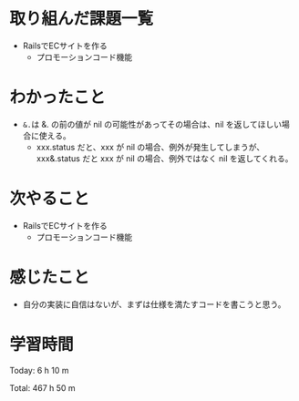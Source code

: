 # 取り組んだ課題一覧
- RailsでECサイトを作る
  - プロモーションコード機能

# わかったこと
- `&.`は &. の前の値が nil の可能性があってその場合は、nil を返してほしい場合に使える。
  - xxx.status だと、xxx が nil の場合、例外が発生してしまうが、xxx&.status だと xxx が nil の場合、例外ではなく nil を返してくれる。

# 次やること
- RailsでECサイトを作る
  - プロモーションコード機能

# 感じたこと
- 自分の実装に自信はないが、まずは仕様を満たすコードを書こうと思う。

# 学習時間
Today: 6 h 10 m

Total: 467 h 50 m
